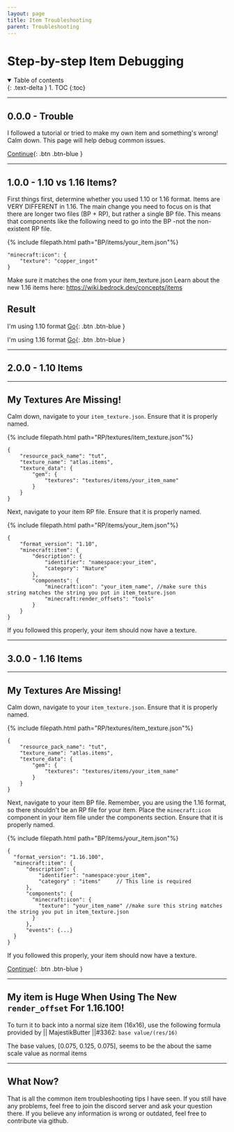 ```yaml
---
layout: page
title: Item Troubleshooting
parent: Troubleshooting
---
```


# Step-by-step Item Debugging

<details id="toc" open markdown="block">
  <summary>
    Table of contents
  </summary>
  {: .text-delta }
1. TOC
{:toc}
</details>

---
<a name="0.0.0"></a>
## 0.0.0 - Trouble

I followed a tutorial or tried to make my own item and something's wrong! Calm down. This page will help debug common issues.

[Continue](#1.0.0){: .btn .btn-blue }

---
<a name="1.0.0"></a>
## 1.0.0 - 1.10 vs 1.16 Items?

First things first, determine whether you used 1.10 or 1.16 format.
Items are VERY DIFFERENT in 1.16. The main change you need to focus on is that there are longer two files (BP + RP), but rather a single BP file. This means that components like the following need to go into the BP -not the non-existent RP file.

{% include filepath.html path="BP/items/your_item.json"%}
```jsonc
"minecraft:icon": {
    "texture": "copper_ingot"
}
```
Make sure it matches the one from your item_texture.json
Learn about the new 1.16 items here: https://wiki.bedrock.dev/concepts/items

## Result
I'm using 1.10 format [Go](#2.0.0){: .btn .btn-blue }

I'm using 1.16 format [Go](#3.0.0){: .btn .btn-blue }

---
<a name="2.0.0"></a>
## 2.0.0 - 1.10 Items

---
<a name="2.1.0"></a>
## My Textures Are Missing!

Calm down, navigate to your `item_texture.json`. Ensure that it is properly named.

{% include filepath.html path="RP/textures/item_texture.json"%}
```jsonc
{
	"resource_pack_name": "tut",
	"texture_name": "atlas.items",
	"texture_data": {
		"gem": {
			"textures": "textures/items/your_item_name"
		}
	}
}
```

Next, navigate to your item RP file. Ensure that it is properly named.

{% include filepath.html path="RP/items/your_item.json"%}
```jsonc
{
	"format_version": "1.10",
	"minecraft:item": {
		"description": {
			"identifier": "namespace:your_item",
			"category": "Nature"
		},
		"components": {
			"minecraft:icon": "your_item_name", //make sure this string matches the string you put in item_texture.json
			"minecraft:render_offsets": "tools"
		}
	}
}
```

If you followed this properly, your item should now have a texture.

---
<a name="3.0.0"></a>
## 3.0.0 - 1.16 Items

---
<a name="3.1.0"></a>
## My Textures Are Missing!

Calm down, navigate to your `item_texture.json`. Ensure that it is properly named.

{% include filepath.html path="RP/textures/item_texture.json"%}
```jsonc
{
	"resource_pack_name": "tut",
	"texture_name": "atlas.items",
	"texture_data": {
		"gem": {
			"textures": "textures/items/your_item_name"
		}
	}
}
```

Next, navigate to your item BP file. Remember, you are using the 1.16 format, so there shouldn't be an RP file for your item. Place the `minecraft:icon` component in your item file under the components section. Ensure that it is properly named.

{% include filepath.html path="BP/items/your_item.json"%}
```jsonc
{
  "format_version": "1.16.100",
  "minecraft:item": {
      "description": {
          "identifier": "namespace:your_item",
          "category" : "items"     // This line is required
      },
      "components": {
        "minecraft:icon": {
          "texture": "your_item_name" //make sure this string matches the string you put in item_texture.json
        }
      },
      "events": {...}
  }
}
```

If you followed this properly, your item should now have a texture.

[Continue](#3.2.0){: .btn .btn-blue }

---
<a name="3.2.0"></a>
## My item is Huge When Using The New `render_offset` For 1.16.100!

To turn it to back into a normal size item (16x16), use the following formula provided by || MajestikButter ||#3362: `base value/(res/16)`

The base values, [0.075, 0.125, 0.075], seems to be the about the same scale value as normal items

---
<a name="4.0.0"></a>
## What Now?

That is all the common item troubleshooting tips I have seen. If you still have any problems, feel free to join the discord server and ask your question there. If you believe any information is wrong or outdated, feel free to contribute via github.
